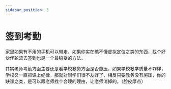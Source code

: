 ```yaml
---
sidebar_position: 3
---
```


# 签到考勤

家里如果有不用的手机可以带走，如果你实在搞不懂虚拟定位之类的东西，找个好伙伴轮流去签到也是一个最稳妥的方法。

其实老师考勤方面主要还是看学校教务方面是否施压，如果学校教学质量不咋样，学校又一直抓课上纪律，那就对同学们很不友好了，相反只要教务没有施压，你的缺课之类，是可以跟老师找个合理的理由，让老师消掉的。（脸皮厚点）

